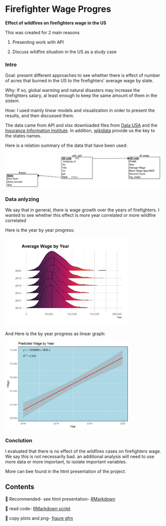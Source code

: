 # Firefighter Wage Progres

__Effect of wildfires on firefighters wage in the US__

This was created for 2 main reasons

1. Presenting work with API

2. Discuss wildfire situation in the US as a study case


### Intro

Goal: present different approaches to see whether there is effect of number of acres that burned in the US to the firefighters' average wage by state.

Why: If so, global warming and natural disasters may increase  the firefighters salary, al least enough to keep the same amount of them in the sistem.

How: I used mainly linear models and visualization in order to present the results, and then discussed them. 

The data came from API and xlsx downloaded files from [Data USA](https://datausa.io/profile/soc/firefighters) and the [Insurance Information Institute](https://www.iii.org). In addition, [wikidata](https://www.wikidata.org) provide us the key to the states names.

Here is a relation summary of the data that have been used:

<img src="https://github.com/YoniGR94/Firefighter_wage_progres/blob/main/image/relation-image-white.png" width="700"/>  <br>


### Data anlyzing

We say that in general, there is wage growth over the years of firefighters. I wanted to see whether this effect is more year correlated or more wildfire correlated

Here is the year by year progress:

<img src="https://github.com/YoniGR94/Firefighter_wage_progres/blob/main/firefighters_lm_wildfires_files/figure-gfm/time%20vis-1.png" width="400"/>  <br>

And Here is the by year progress as linear graph:

<img src="https://github.com/YoniGR94/Firefighter_wage_progres/blob/main/firefighters_lm_wildfires_files/figure-gfm/release%20year-1.png" width="400"/>  <br>

### Conclution

I evaluated that there is no effect of the wildfires cases on firefighters wage. We say this is not necessarily bad.
an additional analysis will need to use more data or more important, to isolate important variables.

More can bee found in the html presentation of the project.

## Contents

🚒 Recommended- see html presentation- [RMarkdown](https://github.com/YoniGR94/Firefighter_wage_progres/blob/main/firefighters_lm_wildfires.md)

🚒 read code- [RMarkdown script](https://github.com/YoniGR94/Firefighter_wage_progres/blob/main/firefighters_lm_wildfires.Rmd)

🚒 copy plots and png- [figure gfm](https://github.com/YoniGR94/Firefighter_wage_progres/tree/main/firefighters_lm_wildfires_files)

![]()
